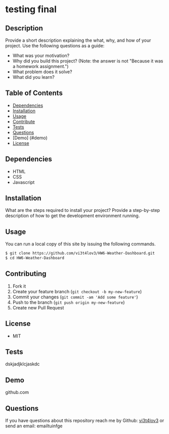 
# testing final

## Description

Provide a short description explaining the what, why, and how of your project. Use the following questions as a guide:

- What was your motivation?
- Why did you build this project? (Note: the answer is not "Because it was a homework assignment.")
- What problem does it solve?
- What did you learn?


## Table of Contents
* [Dependencies](#dependencies)
* [Installation](#installation)
* [Usage](#usage)
* [Contribute](#contribute)
* [Tests](#tests)
* [Questions](#questions)
* [Demo] (#demo)
* [License](#license)

## Dependencies

- HTML
- CSS
- Javascript

## Installation

What are the steps required to install your project? Provide a step-by-step description of how to get the development environment running.


## Usage

 You can run a local copy of this site by issuing the following commands. 
```bash
$ git clone https://github.com/vi3t4lov3/HW6-Weather-Dashboard.git
$ cd HW6-Weather-Dashboard
```


## Contributing

1. Fork it
2. Create your feature branch (`git checkout -b my-new-feature`)
3. Commit your changes (`git commit -am 'Add some feature'`)
4. Push to the branch (`git push origin my-new-feature`)
5. Create new Pull Request


## License

- MIT

## Tests

dskjadjklcjaskdc


## Demo

github.com

## Questions

If you have questions about this repository reach me by Github: [vi3t4lov3](https://github.com/vi3t4lov3)
or send an email: emailtuinfge 
